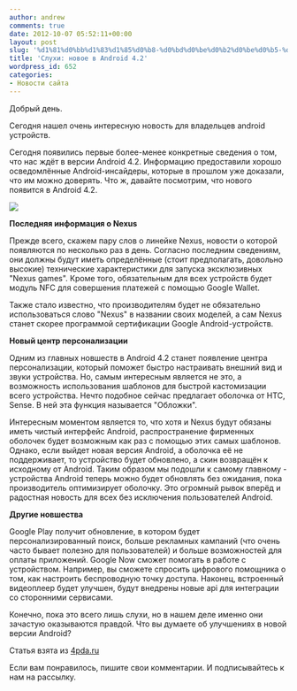 ```yaml
---
author: andrew
comments: true
date: 2012-10-07 05:52:11+00:00
layout: post
slug: '%d1%81%d0%bb%d1%83%d1%85%d0%b8-%d0%bd%d0%be%d0%b2%d0%be%d0%b5-%d0%b2-android-4-2'
title: 'Слухи: новое в Android 4.2'
wordpress_id: 652
categories:
- Новости сайта
---
```


Добрый день.





Сегодня нашел очень интересную новость для владельцев android устройств.





Сегодня появились первые более-менее конкретные сведения о том, что нас ждёт в версии Android 4.2. Информацию предоставили хорошо осведомлённые Android-инсайдеры, которые в прошлом уже доказали, что им можно доверять. Что ж, давайте посмотрим, что нового появится в Android 4.2.





![](http://s.4pda.ru/wp-content/uploads/2012/10/nexus-480x360.jpg)









**Последняя информация о Nexus**





Прежде всего, скажем пару слов о линейке Nexus, новости о которой появляются по несколько раз в день. Согласно последним сведениям, они должны будут иметь определённые (стоит предполагать, довольно высокие) технические характеристики для запуска эксклюзивных "Nexus games". Кроме того, обязательным для всех устройств будет модуль NFC для совершения платежей с помощью Google Wallet.





Также стало известно, что производителям будет не обязательно использоваться слово "Nexus" в названии своих моделей, а сам Nexus станет скорее программой сертификации Google Android-устройств.





**Новый центр персонализации**





Одним из главных новшеств в Android 4.2 станет появление центра персонализации, который поможет быстро настраивать внешний вид и звуки устройства. Но, самым интересным является не это, а возможность использования шаблонов для быстрой кастомизации всего устройства. Нечто подобное сейчас предлагает оболочка от HTC, Sense. В ней эта функция называется "Обложки".





Интересным моментом является то, что хотя и Nexus будут обязаны иметь чистый интерфейс Android, распространение фирменных оболочек будет возможным как раз с помощью этих самых шаблонов. Однако, если выйдет новая версия Android, а оболочка её не поддерживает, то устройство будет обновлено, а скин возвращён к исходному от Android. Таким образом мы подошли к самому главному - устройства Android теперь можно будет обновлять без ожидания, пока производитель оптимизирует оболочку. Это огромный рывок вперёд и радостная новость для всех без исключения пользователей Android.





**Другие новшества**





Google Play получит обновление, в котором будет персонализированный поиск, больше рекламных кампаний (что очень часто бывает полезно для пользователей) и больше возможностей для оплаты приложений. Google Now сможет помогать в работе с устройством. Например, вы сможете спросить цифрового помощника о том, как настроить беспроводную точку доступа. Наконец, встроенный видеоплеер будет улучшен, будут внедрены новые api для интеграции со сторонними сервисами.





Конечно, пока это всего лишь слухи, но в нашем деле именно они зачастую оказываются правдой. Что вы думаете об улучшениях в новой версии Android?





Статья взята из [4pda.ru](http://4pda.ru/2012/10/06/73897/#more-73897)





Если вам понравилось, пишите свои комментарии. И подписывайтесь к нам на рассылку.
